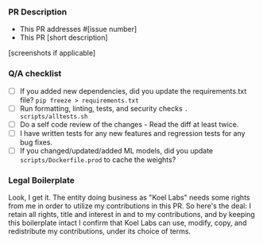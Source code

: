 ### PR Description

- This PR addresses #[issue number]
- This PR [short description]

[screenshots if applicable]

### Q/A checklist

- [ ] If you added new dependencies, did you update the requirements.txt file? `pip freeze > requirements.txt`
- [ ] Run formatting, linting, tests, and security checks `. scripts/alltests.sh` 
- [ ] Do a self code review of the changes - Read the diff at least twice.
- [ ] I have written tests for any new features and regression tests for any bug fixes.
- [ ] If you changed/updated/added ML models, did you update `scripts/Dockerfile.prod` to cache the weights?
 
### Legal Boilerplate

Look, I get it. The entity doing business as "Koel Labs" needs some rights from me in order to utilize my contributions in this PR. So here's the deal: I retain all rights, title and interest in and to my contributions, and by keeping this boilerplate intact I confirm that Koel Labs can use, modify, copy, and redistribute my contributions, under its choice of terms.
